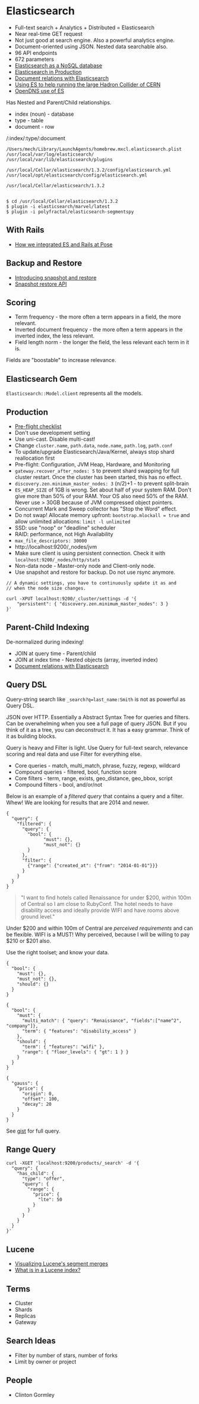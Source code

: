 # Elasticsearch

* Full-text search + Analytics + Distributed = Elasticsearch
* Near real-time GET request
* Not just good at search engine. Also a powerful analytics engine.
* Document-oriented using JSON. Nested data searchable also.
* 96 API endpoints
* 672 parameters
* [Elasticsearch as a NoSQL database](https://www.found.no/foundation/elasticsearch-as-nosql/)
* [Elasticsearch in Production](https://www.found.no/foundation/elasticsearch-in-production/)
* [Document relations with Elasticsearch](http://www.youtube.com/watch?v=MXbsJsFfpV4)
* [Using ES to help running the large Hadron Collider of CERN](https://medium.com/@ghoranyi/needle-in-a-haystack-873c97a99983)
* [OpenDNS use of ES](https://engineering.opendns.com/2015/05/19/elasticsearch-you-know-for-logs-part-4/)

Has Nested and Parent/Child relationships.

* index (noun) - database
* type - table
* document - row

/:index/:type/:document

```
/Users/mech/Library/LaunchAgents/homebrew.mxcl.elasticsearch.plist
/usr/local/var/log/elasticsearch/
/usr/local/var/lib/elasticsearch/plugins

/usr/local/Cellar/elasticsearch/1.3.2/config/elasticsearch.yml
/usr/local/opt/elasticsearch/config/elasticsearch.yml

/usr/local/Cellar/elasticsearch/1.3.2


$ cd /usr/local/Cellar/elasticsearch/1.3.2
$ plugin -i elasticsearch/marvel/latest
$ plugin -i polyfractal/elasticsearch-segmentspy
```

## With Rails

* [How we integrated ES and Rails at Pose](http://blog.andrewvc.com/elasticsearch-rails-stretcher-at-pose/)

## Backup and Restore

* [Introducing snapshot and restore](http://www.elasticsearch.org/blog/introducing-snapshot-restore/)
* [Snapshot restore API](http://chrissimpson.co.uk/elasticsearch-snapshot-restore-api.html)

## Scoring

* Term frequency - the more often a term appears in a field, the more relevant.
* Inverted document frequency - the more often a term appears in the inverted index, the less relevant.
* Field length norm - the longer the field, the less relevant each term in it is.

Fields are "boostable" to increase relevance.

## Elasticsearch Gem

`Elasticsearch::Model.client` represents all the models.

## Production

* [Pre-flight checklist](http://www.elasticsearch.org/webinars/elasticsearch-pre-flight-checklist/)
* Don't use development setting
* Use uni-cast. Disable multi-cast!
* Change `cluster.name`, `path.data`, `node.name`, `path.log`, `path.conf`
* To update/upgrade Elasticsearch/Java/Kernel, always stop shard reallocation first
* Pre-flight: Configuration, JVM Heap, Hardware, and Monitoring
* `gateway.recover_after_nodes: 5` to prevent shard swapping for full cluster restart. Once the cluster has been started, this has no effect.
* `discovery.zen.minimum_master_nodes: 3` (n/2)+1 -  to prevent split-brain
* `ES_HEAP_SIZE` of 1GB is wrong. Set about half of your system RAM. Don't give more than 50% of your RAM. Your OS also need 50% of the RAM. Never use > 30GB because of JVM compressed object pointers.
* Concurrent Mark and Sweep collector has "Stop the Word" effect.
* Do not swap! Allocate memory upfront: `bootstrap.mlockall = true` and allow unlimited allocations: `limit -l unlimited`
* SSD: use "noop" or "deadline" scheduler
* RAID: performance, not High Availability
* `max_file_descriptors: 30000`
* http://localhost:9200/_nodes/jvm
* Make sure client is using persistent connection. Check it with `localhost:9200/_nodes/http/stats`
* Non-data node - Master-only node and Client-only node.
* Use snapshot and restore for backup. Do not use rsync anymore.

```
// A dynamic settings, you have to continuously update it as and
// when the node size changes.

curl -XPUT localhost:9200/_cluster/settings -d '{
	"persistent": { "discovery.zen.minimum_master_nodes": 3 }}'
```

## Parent-Child Indexing

De-normalized during indexing!

* JOIN at query time - Parent/child
* JOIN at index time - Nested objects (array, inverted index)
* [Document relations with Elasticsearch](http://www.youtube.com/watch?v=MXbsJsFfpV4)

## Query DSL

Query-string search like `_search?q=last_name:Smith` is not as powerful as Query DSL.

JSON over HTTP. Essentially a Abstract Syntax Tree for queries and filters. Can be overwhelming when you see a full page of query JSON. But if you think of it as a tree, you can deconstruct it. It has a easy grammar. Think of it as building blocks.

Query is heavy and Filter is light. Use Query for full-text search, relevance scoring and real data and use Filter for everything else.

* Core queries - match, multi_match, phrase, fuzzy, regexp, wildcard
* Compound queries - filtered, bool, function score
* Core filters - term, range, exists, geo_distance, geo_bbox, script
* Compound filters - bool, and/or/not

Below is an example of a *filtered query* that contains a query and a filter. Whew! We are looking for results that are 2014 and newer.

```
{
  "query": {
    "filtered": {
      "query": {
        "bool": {
        	  "must": {},
        	  "must_not": {}        }              },
      "filter": {
        {"range": {"created_at": {"from": "2014-01-01"}}}      }    }  }}
```

> "I want to find hotels called Renaissance for under $200, within 100m of Central so I am close to RubyConf. The hotel needs to have disability access and ideally provide WIFI and have rooms above ground level."

Under $200 and within 100m of Central are *perceived requirements* and can be flexible. WIFI is a MUST!
Why perceived, because I will be willing to pay $210 or $201 also.
	
Use the right toolset; and know your data.

```
{
  "bool": {
    "must": {},
    "must_not": {},    "should": {}  }}
```
	
```
{
  "bool": {
    "must": {
      "multi_match": { "query": "Renaissance", "fields":["name^2", "company"]},
      "term": { "features": "disability_access" }
    },    "should": {
      "term": { "features": "wifi" },
      "range": { "floor_levels": { "gt": 1 } }      
    }  }}
``````
{
  "gauss": {
    "price": {
      "origin": 0,
      "offset": 100,
      "decay": 20          }  }}```

See [gist](https://gist.github.com/mech/f4002d7031b8541e857a) for full query.

## Range Query

```
curl -XGET 'localhost:9200/products/_search' -d '{
  "query": {
    "has_child": {
      "type": "offer",
      "query": {
        "range": {
          "price": {
            "lte": 50
          }
        }
      }
    }
  }
}'
```


## Lucene

* [Visualizing Lucene's segment merges](http://blog.mikemccandless.com/2011/02/visualizing-lucenes-segment-merges.html)
* [What is in a Lucene index?](http://www.slideshare.net/lucenerevolution/what-is-inaluceneagrandfinal)

## Terms

* Cluster
* Shards
* Replicas
* Gateway

## Search Ideas

* Filter by number of stars, number of forks
* Limit by owner or project

## People

* Clinton Gormley